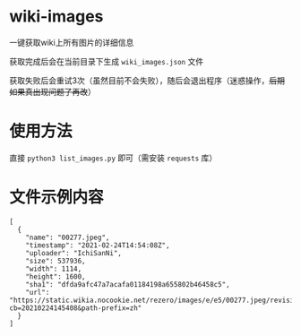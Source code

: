 # wiki-images
一键获取wiki上所有图片的详细信息

获取完成后会在当前目录下生成 `wiki_images.json` 文件

获取失败后会重试3次（虽然目前不会失败），随后会退出程序（迷惑操作，~~后期如果真出现问题了再改~~）

# 使用方法
直接 `python3 list_images.py` 即可（需安装 `requests` 库）

# 文件示例内容

```
[
  {
    "name": "00277.jpeg",
    "timestamp": "2021-02-24T14:54:08Z",
    "uploader": "IchiSanNi",
    "size": 537936,
    "width": 1114,
    "height": 1600,
    "sha1": "dfda9afc47a7acafa01184198a655802b46458c5",
    "url": "https://static.wikia.nocookie.net/rezero/images/e/e5/00277.jpeg/revision/latest?cb=20210224145408&path-prefix=zh"
  }
]
```
